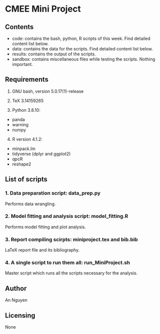 # CMEE Mini Project

## Contents
* code: contains the bash, python, R scripts of this week. Find detailed content list below. 
* data: contains the data for the scripts. Find detailed content list below.
* results: contains the output of the scripts.
* sandbox: contains miscellaneous files while testing the scripts. Nothing important.

## Requirements

1. GNU bash, version 5.0.17(1)-release

2. TeX 3.14159265

3. Python 3.8.10:
* panda
* warning
* numpy

4. R version 4.1.2:
* minpack.lm
* tidyverse (dplyr and ggplot2)
* qpcR
* reshape2

## List of scripts

### 1. Data preparation script: data_prep.py

Performs data wrangling.

### 2. Model fitting and analysis script: model_fitting.R

Performs model fitting and plot analysis. 

### 3. Report compiling scirpts: miniproject.tex and bib.bib

LaTeX report file and its bibliography.

### 4. A single script to run them all: run_MiniProject.sh

Master script which runs all the scripts necessary for the analysis.

## Author

An Nguyen

## Licensing

None

